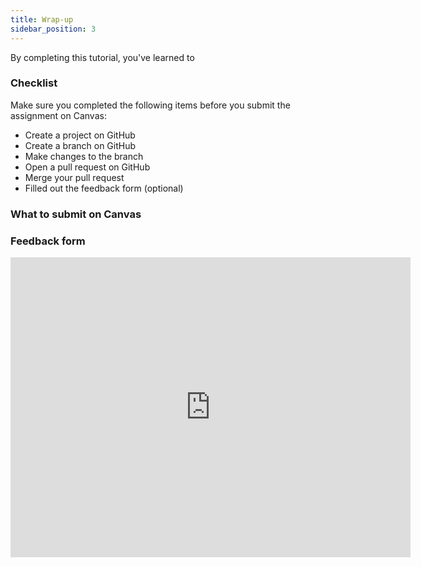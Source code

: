 ```yaml
---
title: Wrap-up
sidebar_position: 3
---
```


By completing this tutorial, you've learned to 


### Checklist
Make sure you completed the following items before you submit the assignment on Canvas:
- Create a project on GitHub
- Create a branch on GitHub
- Make changes to the branch
- Open a pull request on GitHub
- Merge your pull request
- Filled out the feedback form (optional)

### What to submit on Canvas


### Feedback form
<iframe width="640" height= "480" src= "https://forms.office.com/Pages/ResponsePage.aspx?id=bC4i9cZf60iPA3PbGCA7Y33H7NKgRR5CkMtRYawNvXtUNjkyNjJDVktDT1QwTTRYVUpKVTZSVktVNS4u&embed=true" frameBorder= "0" marginWidth= "0" marginHeight= "0" style= {{border: `none`, maxWidth:`100%`, maxHeight:`100vh`}} allowFullScreen> </iframe>